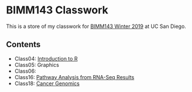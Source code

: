 # BIMM143 Classwork

This is a store of my classwork for [BIMM143 Winter 2019](https://bioboot.github.io/bimm143_W19/) at UC San Diego.

## Contents
- Class04: [Introduction to R]()
- Class05: Graphics
- Class06:
- Class16: [Pathway Analysis from RNA-Seq Results](https://github.com/karenli23/bimm143/blob/master/class16/class16.md)
- Class18: [Cancer Genomics](https://github.com/karenli23/bimm143/blob/master/class18/class18.md)
